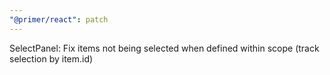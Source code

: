 ```yaml
---
"@primer/react": patch
---
```


SelectPanel: Fix items not being selected when defined within scope (track selection by item.id)
